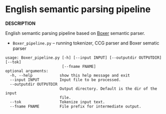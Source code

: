 English semantic parsing pipeline
===

**DESCRIPTION**

English semantic parsing pipeline based on [Boxer](http://svn.ask.it.usyd.edu.au/trac/candc/wiki/boxer) semantic parser.

* `Boxer_pipeline.py` – running tokenizer, CCG parser and Boxer sematic parser

```
usage: Boxer_pipeline.py [-h] [--input INPUT] [--outputdir OUTPUTDIR] [--tok]
                         [--fname FNAME]
optional arguments:
  -h, --help            show this help message and exit
  --input INPUT         Input file to be processed.
  --outputdir OUTPUTDIR
                        Output directory. Default is the dir of the input
                        file.
  --tok                 Tokenize input text.
  --fname FNAME         File prefix for intermediate output.
```
